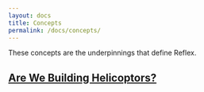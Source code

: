 ```yaml
---
layout: docs
title: Concepts
permalink: /docs/concepts/
---
```


These concepts are the underpinnings that define Reflex.

## [Are We Building Helicoptors?](/helicopters/)
